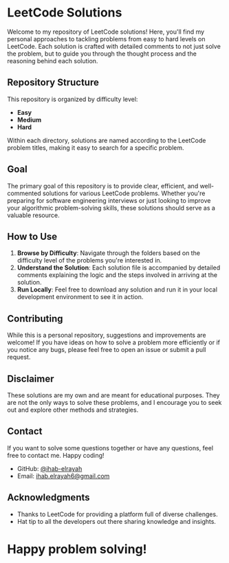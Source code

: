 # LeetCode Solutions

Welcome to my repository of LeetCode solutions! Here, you'll find my personal approaches to tackling problems from easy to hard levels on LeetCode. Each solution is crafted with detailed comments to not just solve the problem, but to guide you through the thought process and the reasoning behind each solution.

## Repository Structure

This repository is organized by difficulty level:
- **Easy**
- **Medium**
- **Hard**

Within each directory, solutions are named according to the LeetCode problem titles, making it easy to search for a specific problem.

## Goal

The primary goal of this repository is to provide clear, efficient, and well-commented solutions for various LeetCode problems. Whether you're preparing for software engineering interviews or just looking to improve your algorithmic problem-solving skills, these solutions should serve as a valuable resource.

## How to Use

1. **Browse by Difficulty**: Navigate through the folders based on the difficulty level of the problems you're interested in.
2. **Understand the Solution**: Each solution file is accompanied by detailed comments explaining the logic and the steps involved in arriving at the solution.
3. **Run Locally**: Feel free to download any solution and run it in your local development environment to see it in action.

## Contributing

While this is a personal repository, suggestions and improvements are welcome! If you have ideas on how to solve a problem more efficiently or if you notice any bugs, please feel free to open an issue or submit a pull request.

## Disclaimer

These solutions are my own and are meant for educational purposes. They are not the only ways to solve these problems, and I encourage you to seek out and explore other methods and strategies.

## Contact

If you want to solve some questions together or have any questions, feel free to contact me. Happy coding!

- GitHub: [@ihab-elrayah](https://github.com/ihab-elrayah)
- Email: ihab.elrayah6@gmail.com
  
## Acknowledgments

- Thanks to LeetCode for providing a platform full of diverse challenges.
- Hat tip to all the developers out there sharing knowledge and insights.

# Happy problem solving!

